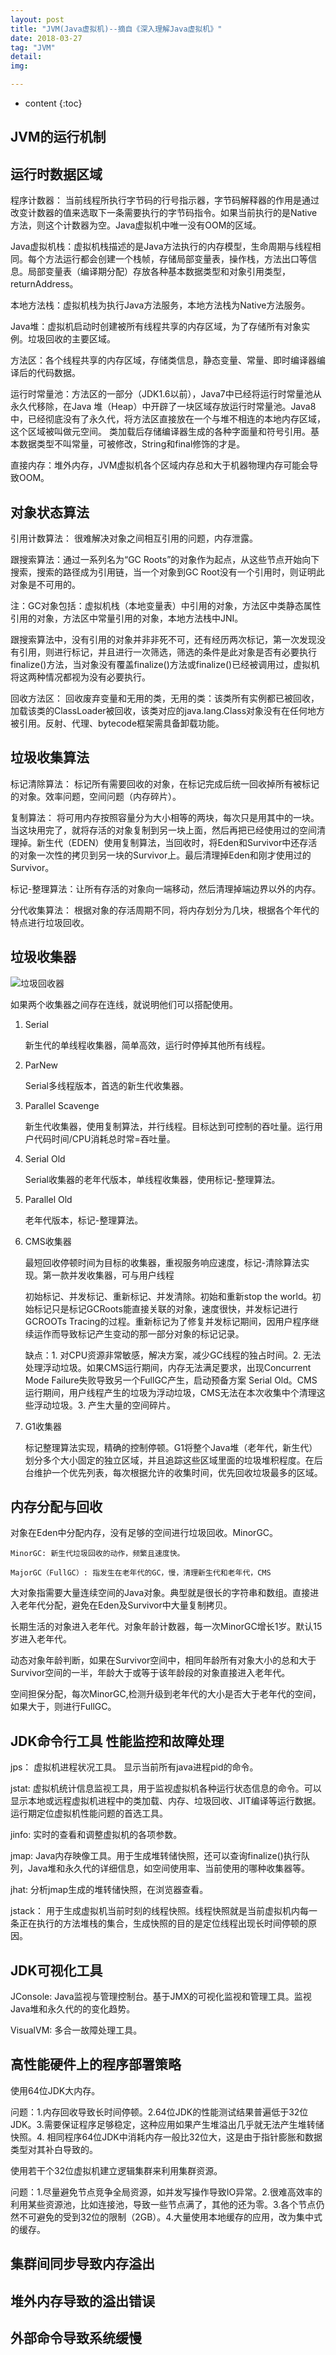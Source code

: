 ```yaml
---
layout: post
title: "JVM(Java虚拟机)--摘自《深入理解Java虚拟机》"
date: 2018-03-27 
tag: "JVM"
detail: 
img: 

---
```


* content
{:toc}

## JVM的运行机制




## 运行时数据区域

程序计数器： 当前线程所执行字节码的行号指示器，字节码解释器的作用是通过改变计数器的值来选取下一条需要执行的字节码指令。如果当前执行的是Native方法，则这个计数器为空。Java虚拟机中唯一没有OOM的区域。

Java虚拟机栈：虚拟机栈描述的是Java方法执行的内存模型，生命周期与线程相同。每个方法运行都会创建一个栈帧，存储局部变量表，操作栈，方法出口等信息。局部变量表（编译期分配）存放各种基本数据类型和对象引用类型，returnAddress。

本地方法栈：虚拟机栈为执行Java方法服务，本地方法栈为Native方法服务。

Java堆：虚拟机启动时创建被所有线程共享的内存区域，为了存储所有对象实例。垃圾回收的主要区域。

方法区：各个线程共享的内存区域，存储类信息，静态变量、常量、即时编译器编译后的代码数据。

运行时常量池：方法区的一部分（JDK1.6以前），Java7中已经将运行时常量池从永久代移除，在Java 堆（Heap）中开辟了一块区域存放运行时常量池。Java8中，已经彻底没有了永久代，将方法区直接放在一个与堆不相连的本地内存区域，这个区域被叫做元空间。 类加载后存储编译器生成的各种字面量和符号引用。基本数据类型不叫常量，可被修改，String和final修饰的才是。

直接内存：堆外内存，JVM虚拟机各个区域内存总和大于机器物理内存可能会导致OOM。

## 对象状态算法

引用计数算法： 很难解决对象之间相互引用的问题，内存泄露。

跟搜索算法：通过一系列名为“GC Roots”的对象作为起点，从这些节点开始向下搜索，搜索的路径成为引用链，当一个对象到GC Root没有一个引用时，则证明此对象是不可用的。

注：GC对象包括：虚拟机栈（本地变量表）中引用的对象，方法区中类静态属性引用的对象，方法区中常量引用的对象，本地方法栈中JNI。

跟搜索算法中，没有引用的对象并非非死不可，还有经历两次标记，第一次发现没有引用，则进行标记，并且进行一次筛选，筛选的条件是此对象是否有必要执行finalize()方法，当对象没有覆盖finalize()方法或finalize()已经被调用过，虚拟机将这两种情况都视为没有必要执行。

回收方法区： 回收废弃变量和无用的类，无用的类：该类所有实例都已被回收，加载该类的ClassLoader被回收，该类对应的java.lang.Class对象没有在任何地方被引用。反射、代理、bytecode框架需具备卸载功能。


## 垃圾收集算法

标记清除算法： 标记所有需要回收的对象，在标记完成后统一回收掉所有被标记的对象。效率问题，空间问题（内存碎片）。

复制算法： 将可用内存按照容量分为大小相等的两块，每次只是用其中的一块。当这块用完了，就将存活的对象复制到另一块上面，然后再把已经使用过的空间清理掉。新生代（EDEN）使用复制算法，当回收时，将Eden和Survivor中还存活的对象一次性的拷贝到另一块的Survivor上。最后清理掉Eden和刚才使用过的Survivor。

标记-整理算法：让所有存活的对象向一端移动，然后清理掉端边界以外的内存。

分代收集算法： 根据对象的存活周期不同，将内存划分为几块，根据各个年代的特点进行垃圾回收。

## 垃圾收集器

![垃圾回收器](https://github.com/zhongyp/zhongyp.github.io/blob/master/files/gc.jpg?raw=true)

如果两个收集器之间存在连线，就说明他们可以搭配使用。

1. Serial

    新生代的单线程收集器，简单高效，运行时停掉其他所有线程。
    
2. ParNew

    Serial多线程版本，首选的新生代收集器。
    
3. Parallel Scavenge

    新生代收集器，使用复制算法，并行线程。目标达到可控制的吞吐量。运行用户代码时间/CPU消耗总时常=吞吐量。
    
4. Serial Old

    Serial收集器的老年代版本，单线程收集器，使用标记-整理算法。
    
5. Parallel Old

    老年代版本，标记-整理算法。

6. CMS收集器

    最短回收停顿时间为目标的收集器，重视服务响应速度，标记-清除算法实现。第一款并发收集器，可与用户线程
    
    初始标记、并发标记、重新标记、并发清除。初始和重新stop the world。初始标记只是标记GCRoots能直接关联的对象，速度很快，并发标记进行GCROOTs Tracing的过程。重新标记为了修复并发标记期间，因用户程序继续运作而导致标记产生变动的那一部分对象的标记记录。
    
    缺点：1. 对CPU资源非常敏感，解决方案，减少GC线程的独占时间。2. 无法处理浮动垃圾。如果CMS运行期间，内存无法满足要求，出现Concurrent Mode Failure失败导致另一个FullGC产生，启动预备方案 Serial Old。CMS运行期间，用户线程产生的垃圾为浮动垃圾，CMS无法在本次收集中个清理这些浮动垃圾。3. 产生大量的空间碎片。
    
7. G1收集器

    标记整理算法实现，精确的控制停顿。G1将整个Java堆（老年代，新生代）划分多个大小固定的独立区域，并且追踪这些区域里面的垃圾堆积程度。在后台维护一个优先列表，每次根据允许的收集时间，优先回收垃圾最多的区域。
    
## 内存分配与回收

对象在Eden中分配内存，没有足够的空间进行垃圾回收。MinorGC。

    MinorGC: 新生代垃圾回收的动作，频繁且速度快。

    MajorGC（FullGC）: 指发生在老年代的GC，慢，清理新生代和老年代，CMS

大对象指需要大量连续空间的Java对象。典型就是很长的字符串和数组。直接进入老年代分配，避免在Eden及Survivor中大量复制拷贝。

长期生活的对象进入老年代。对象年龄计数器，每一次MinorGC增长1岁。默认15岁进入老年代。

动态对象年龄判断，如果在Survivor空间中，相同年龄所有对象大小的总和大于Survivor空间的一半，年龄大于或等于该年龄段的对象直接进入老年代。

空间担保分配，每次MinorGC,检测升级到老年代的大小是否大于老年代的空间，如果大于，则进行FullGC。

## JDK命令行工具 性能监控和故障处理

jps： 虚拟机进程状况工具。 显示当前所有java进程pid的命令。

jstat: 虚拟机统计信息监视工具，用于监视虚拟机各种运行状态信息的命令。可以显示本地或远程虚拟机进程中的类加载、内存、垃圾回收、JIT编译等运行数据。运行期定位虚拟机性能问题的首选工具。

jinfo: 实时的查看和调整虚拟机的各项参数。

jmap: Java内存映像工具。用于生成堆转储快照，还可以查询finalize()执行队列，Java堆和永久代的详细信息，如空间使用率、当前使用的哪种收集器等。

jhat: 分析jmap生成的堆转储快照，在浏览器查看。

jstack： 用于生成虚拟机当前时刻的线程快照。线程快照就是当前虚拟机内每一条正在执行的方法堆栈的集合，生成快照的目的是定位线程出现长时间停顿的原因。


## JDK可视化工具

JConsole: Java监视与管理控制台。基于JMX的可视化监视和管理工具。监视Java堆和永久代的的变化趋势。

VisualVM: 多合一故障处理工具。


## 高性能硬件上的程序部署策略

使用64位JDK大内存。

问题：1.内存回收导致长时间停顿。2.64位JDK的性能测试结果普遍低于32位JDK。3.需要保证程序足够稳定，这种应用如果产生堆溢出几乎就无法产生堆转储快照。4. 相同程序64位JDK中消耗内存一般比32位大，这是由于指针膨胀和数据类型对其补白导致的。

使用若干个32位虚拟机建立逻辑集群来利用集群资源。

问题：1.尽量避免节点竞争全局资源，如并发写操作导致IO异常。2.很难高效率的利用某些资源池，比如连接池，导致一些节点满了，其他的还为零。3.各个节点仍然不可避免的受到32位的限制（2GB）。4.大量使用本地缓存的应用，改为集中式的缓存。


## 集群间同步导致内存溢出


## 堆外内存导致的溢出错误

## 外部命令导致系统缓慢





